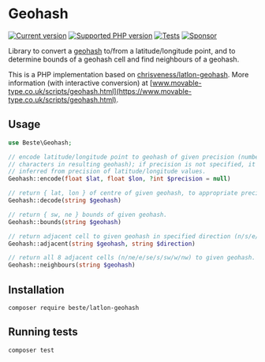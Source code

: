 # Geohash

[![Current version](https://img.shields.io/packagist/v/beste/latlon-geohash.svg?logo=composer)](https://packagist.org/packages/beste/latlon-geohash)
[![Supported PHP version](https://img.shields.io/static/v1?logo=php&label=PHP&message=~7.4.0%20||%20~8.0.0%20||%20~8.1.0||%20~8.2.0&color=777bb4)](https://packagist.org/packages/beste/latlon-geohash)
[![Tests](https://github.com/beste/latlon-geohash-php/workflows/Tests/badge.svg)](https://github.com/beste/latlon-geohash-php/actions)
[![Sponsor](https://img.shields.io/static/v1?logo=GitHub&label=Sponsor&message=%E2%9D%A4&color=ff69b4)](https://github.com/sponsors/jeromegamez)

Library to convert a [geohash](https://en.wikipedia.org/wiki/Geohash) to/from a latitude/longitude point, and to
determine bounds of a geohash cell and find neighbours of a geohash.

This is a PHP implementation based on [chrisveness/latlon-geohash](https://github.com/chrisveness/latlon-geohash).
More information (with interactive conversion) at 
[www.movable-type.co.uk/scripts/geohash.html](https://www.movable-type.co.uk/scripts/geohash.html).

## Usage

```php
use Beste\Geohash;

// encode latitude/longitude point to geohash of given precision (number of
// characters in resulting geohash); if precision is not specified, it is
// inferred from precision of latitude/longitude values.
Geohash::encode(float $lat, float $lon, ?int $precision = null)

// return { lat, lon } of centre of given geohash, to appropriate precision.
Geohash::decode(string $geohash)

// return { sw, ne } bounds of given geohash.
Geohash::bounds(string $geohash)

// return adjacent cell to given geohash in specified direction (n/s/e/w).
Geohash::adjacent(string $geohash, string $direction)

// return all 8 adjacent cells (n/ne/e/se/s/sw/w/nw) to given geohash.
Geohash::neighbours(string $geohash)
```

## Installation

```shell
composer require beste/latlon-geohash
```

## Running tests

```shell
composer test
```
